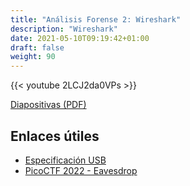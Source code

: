 ```yaml
---
title: "Análisis Forense 2: Wireshark"
description: "Wireshark"
date: 2021-05-10T09:19:42+01:00
draft: false
weight: 90
---
```


{{< youtube 2LCJ2da0VPs  >}}

[Diapositivas (PDF)](forense-2.pdf)

## Enlaces útiles

* [Especificación USB](https://www.usb.org/sites/default/files/hut1_21.pdf)
* [PicoCTF 2022 - Eavesdrop](https://artifacts.picoctf.net/c/362/capture.flag.pcap
)